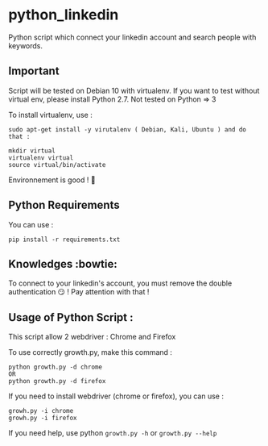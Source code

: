 # python_linkedin
Python script which connect your linkedin account and search people with keywords.


## Important

Script will be tested on Debian 10 with virtualenv. If you want to test without virtual env, please install Python 2.7. Not tested on Python => 3

To install virtualenv, use : 
```
sudo apt-get install -y virutalenv ( Debian, Kali, Ubuntu ) and do that : 

mkdir virtual
virtualenv virtual
source virtual/bin/activate
```

Environnement is good ! :clap:


## Python Requirements

You can use :
```
pip install -r requirements.txt
```
## Knowledges :bowtie:

To connect to your linkedin's account, you must remove the double authentication :smirk: ! Pay attention with that !

## Usage of Python Script :

This script allow 2 webdriver : Chrome and Firefox

To use correctly  growth.py, make this command :
```
python growth.py -d chrome 
OR
python growth.py -d firefox
```

If you need to install webdriver (chrome or firefox), you can use :
```
growh.py -i chrome
growh.py -i firefox

```
If you need help, use python ``` growth.py -h ``` or ``` growth.py --help ```





















